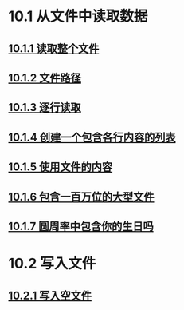 # 10.1 从文件中读取数据

## [10.1.1 读取整个文件](./file_reader.py)

## [10.1.2 文件路径](./file_reader_path.py)

## [10.1.3 逐行读取](./file_reader_line.py)

## [10.1.4 创建一个包含各行内容的列表](./file_reader_list.py)

## [10.1.5 使用文件的内容](./file_reader_use.py)

## [10.1.6 包含一百万位的大型文件](./file_reader_million.py)

## [10.1.7 圆周率中包含你的生日吗](./file_reader_birthday.py)

# 10.2 写入文件

## [10.2.1 写入空文件](./write_message.py)
